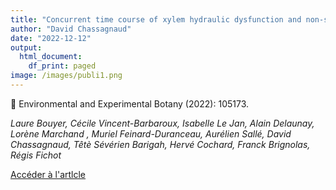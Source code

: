 ```yaml
---
title: "Concurrent time course of xylem hydraulic dysfunction and non-structural carbohydrates under contrasting water deficits and nitrogen supplies in poplar"
author: "David Chassagnaud"
date: "2022-12-12"
output:
  html_document:
    df_print: paged
image: /images/publi1.png
---
```


📍 Environmental and Experimental Botany (2022): 105173.

*Laure Bouyer, Cécile Vincent-Barbaroux, Isabelle Le Jan, Alain Delaunay, Lorène Marchand , Muriel Feinard-Duranceau, Aurélien Sallé, David Chassagnaud, Têtè Sévérien Barigah, Hervé Cochard, Franck Brignolas, Régis Fichot*

[Accéder à l'artlcle](https://www.sciencedirect.com/science/article/abs/pii/S0098847222003951)
